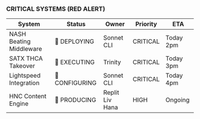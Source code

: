 ### CRITICAL SYSTEMS (RED ALERT)
| System | Status | Owner | Priority | ETA |
|--------|--------|-------|----------|-----|
| NASH Beating Middleware | 🔴 DEPLOYING | Sonnet CLI | CRITICAL | Today 2pm |
| SATX THCA Takeover | 🔴 EXECUTING | Trinity | CRITICAL | Today 3pm |
| Lightspeed Integration | 🔴 CONFIGURING | Sonnet CLI | CRITICAL | Today 4pm |
| HNC Content Engine | 🔴 PRODUCING | Replit Liv Hana | HIGH | Ongoing |
